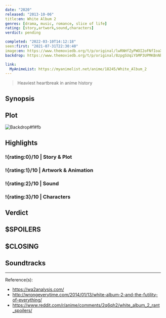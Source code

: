 ```yaml
---
date: "2020"
released: "2013-10-06"
title:en: White Album 2
genres: [drama, music, romance, slice of life]
rating: [story,artwork,sound,characters]
verdict: pending

completed: "2022-03-10T14:12:18"
seen:first: "2021-07-31T22:30:40"
image:en: https://www.themoviedb.org/t/p/original/lwRNHfZyPWOI2oFNfIoaXsiwGJB.jpg
backdrop: https://www.themoviedb.org/t/p/original/8zpgSUqiYbMP3UPMKBnNbiB32c5.jpg

link:
  MyAnimeList: https://myanimelist.net/anime/18245/White_Album_2
---
```


> Heaviest heartbreak in anime history

## Synopsis

## Plot

![Backdrop#f#fb](https://www.themoviedb.org/t/p/original/8zpgSUqiYbMP3UPMKBnNbiB32c5.jpg "Source: TMDB")

## Highlights

### !{rating:0}/10 | Story & Plot

### !{rating:1}/10 | Artwork & Animation

### !{rating:2}/10 | Sound

### !{rating:3}/10 | Characters

## Verdict

## $SPOILERS

## $CLOSING

## Soundtracks

***
Reference(s):

- <https://wa2analysis.com/>
- <http://wrongeverytime.com/2014/01/13/white-album-2-and-the-futility-of-everything/>
- <https://www.reddit.com/r/anime/comments/2q6qh2/white_album_2_rant_spoilers/>
